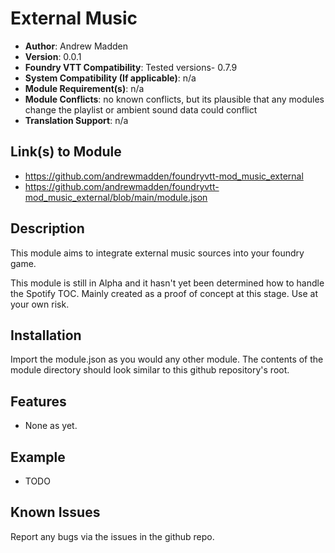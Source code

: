 # External Music

* **Author**: Andrew Madden
* **Version**: 0.0.1
* **Foundry VTT Compatibility**: Tested versions- 0.7.9
* **System Compatibility (If applicable)**: n/a
* **Module Requirement(s)**: n/a
* **Module Conflicts**: no known conflicts, but its plausible that any modules change the playlist or ambient sound data could conflict
* **Translation Support**: n/a

## Link(s) to Module

* https://github.com/andrewmadden/foundryvtt-mod_music_external
* https://github.com/andrewmadden/foundryvtt-mod_music_external/blob/main/module.json

## Description

This module aims to integrate external music sources into your foundry game.

This module is still in Alpha and it hasn't yet been determined how to handle the Spotify TOC. Mainly created as a proof of concept at this stage. Use at your own risk.

## Installation

Import the module.json as you would any other module. The contents of the module directory should look similar to this github repository's root.

## Features

* None as yet.

## Example

* TODO

## Known Issues

Report any bugs via the issues in the github repo.
